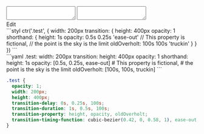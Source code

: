 <div data-size="320" class="code-cont" data-example="multiple">
    <div class="code">
        <div class="code-wrap">
            <textarea id="stylus"></textarea>
            <textarea id="css"></textarea>
            <div class="edit-code">
                <span>Edit</span>
            </div>
        </div>
    </div>
</div>


<div data-size="320" data-examples="stylus"></div>
```styl
ctr('.test', {
  width: 200px
  transition: {
    height: 400px
    opacity: 1
    shorthand: {
      height: 1s
      opacity: 0.5s 0.25s 'ease-out'
      // This property is fictional,
      // the point is the sky is the limit
      oldOverholt: 100s 100s 'truckin'
    }
  }
})
```

<div data-size="320" data-examples="yaml"></div>
```yaml
.test:
  width: 200px
  transition:
    height: 400px
    opacity: 1
    shorthand:
      height: 1s
      opacity: [0.5s, 0.25s, ease-out]
      # This property is fictional,
      # the point is the sky is the limit
      oldOverholt: [100s, 100s, truckin]
```

```css
.test {
  opacity: 1;
  width: 200px;
  height: 400px;
  transition-delay: 0s, 0.25s, 100s;
  transition-duration: 1s, 0.5s, 100s;
  transition-property: height, opacity, oldOverholt;
  transition-timing-function: cubic-bezier(0.42, 0, 0.58, 1), ease-out, truckin;
}
```
<div class="cf"></div>
